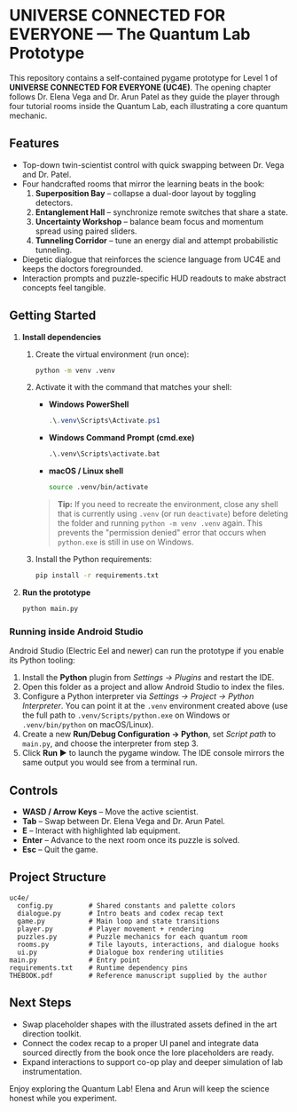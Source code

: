 # UNIVERSE CONNECTED FOR EVERYONE — The Quantum Lab Prototype

This repository contains a self-contained pygame prototype for Level 1 of **UNIVERSE CONNECTED FOR EVERYONE (UC4E)**. The opening chapter follows Dr. Elena Vega and Dr. Arun Patel as they guide the player through four tutorial rooms inside the Quantum Lab, each illustrating a core quantum mechanic.

## Features

- Top-down twin-scientist control with quick swapping between Dr. Vega and Dr. Patel.
- Four handcrafted rooms that mirror the learning beats in the book:
  1. **Superposition Bay** – collapse a dual-door layout by toggling detectors.
  2. **Entanglement Hall** – synchronize remote switches that share a state.
  3. **Uncertainty Workshop** – balance beam focus and momentum spread using paired sliders.
  4. **Tunneling Corridor** – tune an energy dial and attempt probabilistic tunneling.
- Diegetic dialogue that reinforces the science language from UC4E and keeps the doctors foregrounded.
- Interaction prompts and puzzle-specific HUD readouts to make abstract concepts feel tangible.

## Getting Started

1. **Install dependencies**

   1. Create the virtual environment (run once):

      ```bash
      python -m venv .venv
      ```

   2. Activate it with the command that matches your shell:

      - **Windows PowerShell**

        ```powershell
        .\.venv\Scripts\Activate.ps1
        ```

      - **Windows Command Prompt (cmd.exe)**

        ```cmd
        .\.venv\Scripts\activate.bat
        ```

      - **macOS / Linux shell**

        ```bash
        source .venv/bin/activate
        ```

      > **Tip:** If you need to recreate the environment, close any shell that is
      > currently using `.venv` (or run `deactivate`) before deleting the folder
      > and running `python -m venv .venv` again. This prevents the "permission
      > denied" error that occurs when `python.exe` is still in use on Windows.

   3. Install the Python requirements:

      ```bash
      pip install -r requirements.txt
      ```

2. **Run the prototype**

   ```bash
   python main.py
   ```

### Running inside Android Studio

Android Studio (Electric Eel and newer) can run the prototype if you enable its
Python tooling:

1. Install the **Python** plugin from *Settings → Plugins* and restart the IDE.
2. Open this folder as a project and allow Android Studio to index the files.
3. Configure a Python interpreter via *Settings → Project → Python Interpreter*.
   You can point it at the `.venv` environment created above (use the full path
   to `.venv/Scripts/python.exe` on Windows or `.venv/bin/python` on macOS/Linux).
4. Create a new **Run/Debug Configuration → Python**, set *Script path* to
   `main.py`, and choose the interpreter from step 3.
5. Click **Run ▶** to launch the pygame window. The IDE console mirrors the same
   output you would see from a terminal run.

## Controls

- **WASD / Arrow Keys** – Move the active scientist.
- **Tab** – Swap between Dr. Elena Vega and Dr. Arun Patel.
- **E** – Interact with highlighted lab equipment.
- **Enter** – Advance to the next room once its puzzle is solved.
- **Esc** – Quit the game.

## Project Structure

```
uc4e/
  config.py         # Shared constants and palette colors
  dialogue.py       # Intro beats and codex recap text
  game.py           # Main loop and state transitions
  player.py         # Player movement + rendering
  puzzles.py        # Puzzle mechanics for each quantum room
  rooms.py          # Tile layouts, interactions, and dialogue hooks
  ui.py             # Dialogue box rendering utilities
main.py             # Entry point
requirements.txt    # Runtime dependency pins
THEBOOK.pdf         # Reference manuscript supplied by the author
```

## Next Steps

- Swap placeholder shapes with the illustrated assets defined in the art direction toolkit.
- Connect the codex recap to a proper UI panel and integrate data sourced directly from the book once the lore placeholders are ready.
- Expand interactions to support co-op play and deeper simulation of lab instrumentation.

Enjoy exploring the Quantum Lab! Elena and Arun will keep the science honest while you experiment.
